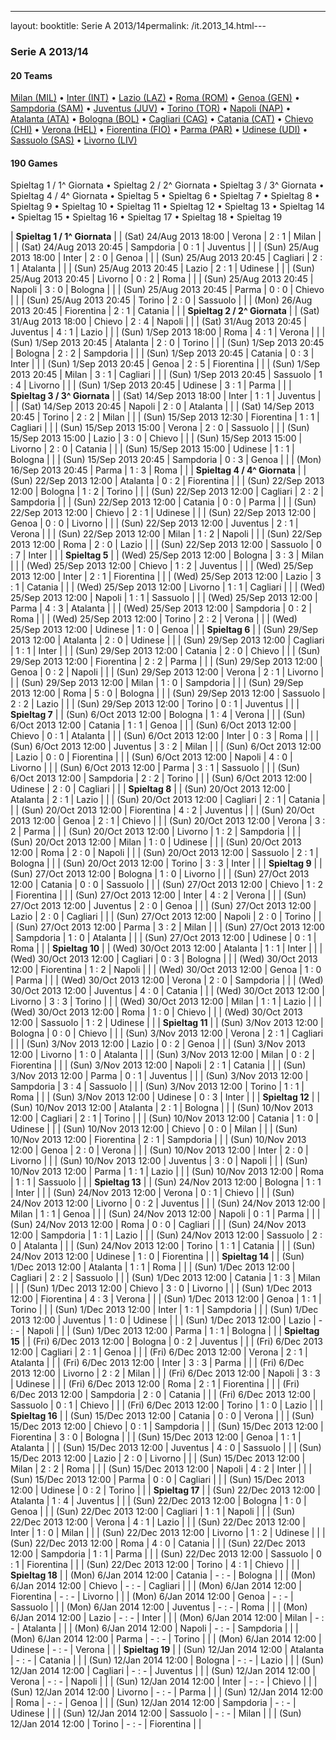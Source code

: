 ---
layout: booktitle: Serie A 2013/14permalink: /it.2013_14.html---


### Serie A 2013/14


#### 20 Teams


 [Milan (MIL)](it.html#milan)   •  [Inter (INT)](it.html#inter)   •  [Lazio (LAZ)](it.html#lazio)   •  [Roma (ROM)](it.html#roma)   •  [Genoa (GEN)](it.html#genoa)   •  [Sampdoria (SAM)](it.html#sampdoria)   •  [Juventus (JUV)](it.html#juventus)   •  [Torino (TOR)](it.html#torino)   •  [Napoli (NAP)](it.html#napoli)   •  [Atalanta (ATA)](it.html#atalanta)   •  [Bologna (BOL)](it.html#bologna)   •  [Cagliari (CAG)](it.html#cagliari)   •  [Catania (CAT)](it.html#catania)   •  [Chievo (CHI)](it.html#chievoverona)   •  [Verona (HEL)](it.html#hellasverona)   •  [Fiorentina (FIO)](it.html#fiorentina)   •  [Parma (PAR)](it.html#parma)   •  [Udinese (UDI)](it.html#udinese)   •  [Sassuolo (SAS)](it.html#sassuolo)   •  [Livorno (LIV)](it.html#livorno)  


 



#### 190 Games

 Spieltag 1 / 1^ Giornata •  Spieltag 2 / 2^ Giornata •  Spieltag 3 / 3^ Giornata •  Spieltag 4 / 4^ Giornata •  Spieltag 5 •  Spieltag 6 •  Spieltag 7 •  Spieltag 8 •  Spieltag 9 •  Spieltag 10 •  Spieltag 11 •  Spieltag 12 •  Spieltag 13 •  Spieltag 14 •  Spieltag 15 •  Spieltag 16 •  Spieltag 17 •  Spieltag 18 •  Spieltag 19


| **Spieltag 1 / 1^ Giornata**  |
| (Sat) 24/Aug 2013 18:00 | Verona | 2 : 1 | Milan |  |
| (Sat) 24/Aug 2013 20:45 | Sampdoria | 0 : 1 | Juventus |  |
| (Sun) 25/Aug 2013 18:00 | Inter | 2 : 0 | Genoa |  |
| (Sun) 25/Aug 2013 20:45 | Cagliari | 2 : 1 | Atalanta |  |
| (Sun) 25/Aug 2013 20:45 | Lazio | 2 : 1 | Udinese |  |
| (Sun) 25/Aug 2013 20:45 | Livorno | 0 : 2 | Roma |  |
| (Sun) 25/Aug 2013 20:45 | Napoli | 3 : 0 | Bologna |  |
| (Sun) 25/Aug 2013 20:45 | Parma | 0 : 0 | Chievo |  |
| (Sun) 25/Aug 2013 20:45 | Torino | 2 : 0 | Sassuolo |  |
| (Mon) 26/Aug 2013 20:45 | Fiorentina | 2 : 1 | Catania |  |
| **Spieltag 2 / 2^ Giornata**  |
| (Sat) 31/Aug 2013 18:00 | Chievo | 2 : 4 | Napoli |  |
| (Sat) 31/Aug 2013 20:45 | Juventus | 4 : 1 | Lazio |  |
| (Sun) 1/Sep 2013 18:00 | Roma | 4 : 1 | Verona |  |
| (Sun) 1/Sep 2013 20:45 | Atalanta | 2 : 0 | Torino |  |
| (Sun) 1/Sep 2013 20:45 | Bologna | 2 : 2 | Sampdoria |  |
| (Sun) 1/Sep 2013 20:45 | Catania | 0 : 3 | Inter |  |
| (Sun) 1/Sep 2013 20:45 | Genoa | 2 : 5 | Fiorentina |  |
| (Sun) 1/Sep 2013 20:45 | Milan | 3 : 1 | Cagliari |  |
| (Sun) 1/Sep 2013 20:45 | Sassuolo | 1 : 4 | Livorno |  |
| (Sun) 1/Sep 2013 20:45 | Udinese | 3 : 1 | Parma |  |
| **Spieltag 3 / 3^ Giornata**  |
| (Sat) 14/Sep 2013 18:00 | Inter | 1 : 1 | Juventus |  |
| (Sat) 14/Sep 2013 20:45 | Napoli | 2 : 0 | Atalanta |  |
| (Sat) 14/Sep 2013 20:45 | Torino | 2 : 2 | Milan |  |
| (Sun) 15/Sep 2013 12:30 | Fiorentina | 1 : 1 | Cagliari |  |
| (Sun) 15/Sep 2013 15:00 | Verona | 2 : 0 | Sassuolo |  |
| (Sun) 15/Sep 2013 15:00 | Lazio | 3 : 0 | Chievo |  |
| (Sun) 15/Sep 2013 15:00 | Livorno | 2 : 0 | Catania |  |
| (Sun) 15/Sep 2013 15:00 | Udinese | 1 : 1 | Bologna |  |
| (Sun) 15/Sep 2013 20:45 | Sampdoria | 0 : 3 | Genoa |  |
| (Mon) 16/Sep 2013 20:45 | Parma | 1 : 3 | Roma |  |
| **Spieltag 4 / 4^ Giornata**  |
| (Sun) 22/Sep 2013 12:00 | Atalanta | 0 : 2 | Fiorentina |  |
| (Sun) 22/Sep 2013 12:00 | Bologna | 1 : 2 | Torino |  |
| (Sun) 22/Sep 2013 12:00 | Cagliari | 2 : 2 | Sampdoria |  |
| (Sun) 22/Sep 2013 12:00 | Catania | 0 : 0 | Parma |  |
| (Sun) 22/Sep 2013 12:00 | Chievo | 2 : 1 | Udinese |  |
| (Sun) 22/Sep 2013 12:00 | Genoa | 0 : 0 | Livorno |  |
| (Sun) 22/Sep 2013 12:00 | Juventus | 2 : 1 | Verona |  |
| (Sun) 22/Sep 2013 12:00 | Milan | 1 : 2 | Napoli |  |
| (Sun) 22/Sep 2013 12:00 | Roma | 2 : 0 | Lazio |  |
| (Sun) 22/Sep 2013 12:00 | Sassuolo | 0 : 7 | Inter |  |
| **Spieltag 5**  |
| (Wed) 25/Sep 2013 12:00 | Bologna | 3 : 3 | Milan |  |
| (Wed) 25/Sep 2013 12:00 | Chievo | 1 : 2 | Juventus |  |
| (Wed) 25/Sep 2013 12:00 | Inter | 2 : 1 | Fiorentina |  |
| (Wed) 25/Sep 2013 12:00 | Lazio | 3 : 1 | Catania |  |
| (Wed) 25/Sep 2013 12:00 | Livorno | 1 : 1 | Cagliari |  |
| (Wed) 25/Sep 2013 12:00 | Napoli | 1 : 1 | Sassuolo |  |
| (Wed) 25/Sep 2013 12:00 | Parma | 4 : 3 | Atalanta |  |
| (Wed) 25/Sep 2013 12:00 | Sampdoria | 0 : 2 | Roma |  |
| (Wed) 25/Sep 2013 12:00 | Torino | 2 : 2 | Verona |  |
| (Wed) 25/Sep 2013 12:00 | Udinese | 1 : 0 | Genoa |  |
| **Spieltag 6**  |
| (Sun) 29/Sep 2013 12:00 | Atalanta | 2 : 0 | Udinese |  |
| (Sun) 29/Sep 2013 12:00 | Cagliari | 1 : 1 | Inter |  |
| (Sun) 29/Sep 2013 12:00 | Catania | 2 : 0 | Chievo |  |
| (Sun) 29/Sep 2013 12:00 | Fiorentina | 2 : 2 | Parma |  |
| (Sun) 29/Sep 2013 12:00 | Genoa | 0 : 2 | Napoli |  |
| (Sun) 29/Sep 2013 12:00 | Verona | 2 : 1 | Livorno |  |
| (Sun) 29/Sep 2013 12:00 | Milan | 1 : 0 | Sampdoria |  |
| (Sun) 29/Sep 2013 12:00 | Roma | 5 : 0 | Bologna |  |
| (Sun) 29/Sep 2013 12:00 | Sassuolo | 2 : 2 | Lazio |  |
| (Sun) 29/Sep 2013 12:00 | Torino | 0 : 1 | Juventus |  |
| **Spieltag 7**  |
| (Sun) 6/Oct 2013 12:00 | Bologna | 1 : 4 | Verona |  |
| (Sun) 6/Oct 2013 12:00 | Catania | 1 : 1 | Genoa |  |
| (Sun) 6/Oct 2013 12:00 | Chievo | 0 : 1 | Atalanta |  |
| (Sun) 6/Oct 2013 12:00 | Inter | 0 : 3 | Roma |  |
| (Sun) 6/Oct 2013 12:00 | Juventus | 3 : 2 | Milan |  |
| (Sun) 6/Oct 2013 12:00 | Lazio | 0 : 0 | Fiorentina |  |
| (Sun) 6/Oct 2013 12:00 | Napoli | 4 : 0 | Livorno |  |
| (Sun) 6/Oct 2013 12:00 | Parma | 3 : 1 | Sassuolo |  |
| (Sun) 6/Oct 2013 12:00 | Sampdoria | 2 : 2 | Torino |  |
| (Sun) 6/Oct 2013 12:00 | Udinese | 2 : 0 | Cagliari |  |
| **Spieltag 8**  |
| (Sun) 20/Oct 2013 12:00 | Atalanta | 2 : 1 | Lazio |  |
| (Sun) 20/Oct 2013 12:00 | Cagliari | 2 : 1 | Catania |  |
| (Sun) 20/Oct 2013 12:00 | Fiorentina | 4 : 2 | Juventus |  |
| (Sun) 20/Oct 2013 12:00 | Genoa | 2 : 1 | Chievo |  |
| (Sun) 20/Oct 2013 12:00 | Verona | 3 : 2 | Parma |  |
| (Sun) 20/Oct 2013 12:00 | Livorno | 1 : 2 | Sampdoria |  |
| (Sun) 20/Oct 2013 12:00 | Milan | 1 : 0 | Udinese |  |
| (Sun) 20/Oct 2013 12:00 | Roma | 2 : 0 | Napoli |  |
| (Sun) 20/Oct 2013 12:00 | Sassuolo | 2 : 1 | Bologna |  |
| (Sun) 20/Oct 2013 12:00 | Torino | 3 : 3 | Inter |  |
| **Spieltag 9**  |
| (Sun) 27/Oct 2013 12:00 | Bologna | 1 : 0 | Livorno |  |
| (Sun) 27/Oct 2013 12:00 | Catania | 0 : 0 | Sassuolo |  |
| (Sun) 27/Oct 2013 12:00 | Chievo | 1 : 2 | Fiorentina |  |
| (Sun) 27/Oct 2013 12:00 | Inter | 4 : 2 | Verona |  |
| (Sun) 27/Oct 2013 12:00 | Juventus | 2 : 0 | Genoa |  |
| (Sun) 27/Oct 2013 12:00 | Lazio | 2 : 0 | Cagliari |  |
| (Sun) 27/Oct 2013 12:00 | Napoli | 2 : 0 | Torino |  |
| (Sun) 27/Oct 2013 12:00 | Parma | 3 : 2 | Milan |  |
| (Sun) 27/Oct 2013 12:00 | Sampdoria | 1 : 0 | Atalanta |  |
| (Sun) 27/Oct 2013 12:00 | Udinese | 0 : 1 | Roma |  |
| **Spieltag 10**  |
| (Wed) 30/Oct 2013 12:00 | Atalanta | 1 : 1 | Inter |  |
| (Wed) 30/Oct 2013 12:00 | Cagliari | 0 : 3 | Bologna |  |
| (Wed) 30/Oct 2013 12:00 | Fiorentina | 1 : 2 | Napoli |  |
| (Wed) 30/Oct 2013 12:00 | Genoa | 1 : 0 | Parma |  |
| (Wed) 30/Oct 2013 12:00 | Verona | 2 : 0 | Sampdoria |  |
| (Wed) 30/Oct 2013 12:00 | Juventus | 4 : 0 | Catania |  |
| (Wed) 30/Oct 2013 12:00 | Livorno | 3 : 3 | Torino |  |
| (Wed) 30/Oct 2013 12:00 | Milan | 1 : 1 | Lazio |  |
| (Wed) 30/Oct 2013 12:00 | Roma | 1 : 0 | Chievo |  |
| (Wed) 30/Oct 2013 12:00 | Sassuolo | 1 : 2 | Udinese |  |
| **Spieltag 11**  |
| (Sun) 3/Nov 2013 12:00 | Bologna | 0 : 0 | Chievo |  |
| (Sun) 3/Nov 2013 12:00 | Verona | 2 : 1 | Cagliari |  |
| (Sun) 3/Nov 2013 12:00 | Lazio | 0 : 2 | Genoa |  |
| (Sun) 3/Nov 2013 12:00 | Livorno | 1 : 0 | Atalanta |  |
| (Sun) 3/Nov 2013 12:00 | Milan | 0 : 2 | Fiorentina |  |
| (Sun) 3/Nov 2013 12:00 | Napoli | 2 : 1 | Catania |  |
| (Sun) 3/Nov 2013 12:00 | Parma | 0 : 1 | Juventus |  |
| (Sun) 3/Nov 2013 12:00 | Sampdoria | 3 : 4 | Sassuolo |  |
| (Sun) 3/Nov 2013 12:00 | Torino | 1 : 1 | Roma |  |
| (Sun) 3/Nov 2013 12:00 | Udinese | 0 : 3 | Inter |  |
| **Spieltag 12**  |
| (Sun) 10/Nov 2013 12:00 | Atalanta | 2 : 1 | Bologna |  |
| (Sun) 10/Nov 2013 12:00 | Cagliari | 2 : 1 | Torino |  |
| (Sun) 10/Nov 2013 12:00 | Catania | 1 : 0 | Udinese |  |
| (Sun) 10/Nov 2013 12:00 | Chievo | 0 : 0 | Milan |  |
| (Sun) 10/Nov 2013 12:00 | Fiorentina | 2 : 1 | Sampdoria |  |
| (Sun) 10/Nov 2013 12:00 | Genoa | 2 : 0 | Verona |  |
| (Sun) 10/Nov 2013 12:00 | Inter | 2 : 0 | Livorno |  |
| (Sun) 10/Nov 2013 12:00 | Juventus | 3 : 0 | Napoli |  |
| (Sun) 10/Nov 2013 12:00 | Parma | 1 : 1 | Lazio |  |
| (Sun) 10/Nov 2013 12:00 | Roma | 1 : 1 | Sassuolo |  |
| **Spieltag 13**  |
| (Sun) 24/Nov 2013 12:00 | Bologna | 1 : 1 | Inter |  |
| (Sun) 24/Nov 2013 12:00 | Verona | 0 : 1 | Chievo |  |
| (Sun) 24/Nov 2013 12:00 | Livorno | 0 : 2 | Juventus |  |
| (Sun) 24/Nov 2013 12:00 | Milan | 1 : 1 | Genoa |  |
| (Sun) 24/Nov 2013 12:00 | Napoli | 0 : 1 | Parma |  |
| (Sun) 24/Nov 2013 12:00 | Roma | 0 : 0 | Cagliari |  |
| (Sun) 24/Nov 2013 12:00 | Sampdoria | 1 : 1 | Lazio |  |
| (Sun) 24/Nov 2013 12:00 | Sassuolo | 2 : 0 | Atalanta |  |
| (Sun) 24/Nov 2013 12:00 | Torino | 1 : 1 | Catania |  |
| (Sun) 24/Nov 2013 12:00 | Udinese | 1 : 0 | Fiorentina |  |
| **Spieltag 14**  |
| (Sun) 1/Dec 2013 12:00 | Atalanta | 1 : 1 | Roma |  |
| (Sun) 1/Dec 2013 12:00 | Cagliari | 2 : 2 | Sassuolo |  |
| (Sun) 1/Dec 2013 12:00 | Catania | 1 : 3 | Milan |  |
| (Sun) 1/Dec 2013 12:00 | Chievo | 3 : 0 | Livorno |  |
| (Sun) 1/Dec 2013 12:00 | Fiorentina | 4 : 3 | Verona |  |
| (Sun) 1/Dec 2013 12:00 | Genoa | 1 : 1 | Torino |  |
| (Sun) 1/Dec 2013 12:00 | Inter | 1 : 1 | Sampdoria |  |
| (Sun) 1/Dec 2013 12:00 | Juventus | 1 : 0 | Udinese |  |
| (Sun) 1/Dec 2013 12:00 | Lazio | - : - | Napoli |  |
| (Sun) 1/Dec 2013 12:00 | Parma | 1 : 1 | Bologna |  |
| **Spieltag 15**  |
| (Fri) 6/Dec 2013 12:00 | Bologna | 0 : 2 | Juventus |  |
| (Fri) 6/Dec 2013 12:00 | Cagliari | 2 : 1 | Genoa |  |
| (Fri) 6/Dec 2013 12:00 | Verona | 2 : 1 | Atalanta |  |
| (Fri) 6/Dec 2013 12:00 | Inter | 3 : 3 | Parma |  |
| (Fri) 6/Dec 2013 12:00 | Livorno | 2 : 2 | Milan |  |
| (Fri) 6/Dec 2013 12:00 | Napoli | 3 : 3 | Udinese |  |
| (Fri) 6/Dec 2013 12:00 | Roma | 2 : 1 | Fiorentina |  |
| (Fri) 6/Dec 2013 12:00 | Sampdoria | 2 : 0 | Catania |  |
| (Fri) 6/Dec 2013 12:00 | Sassuolo | 0 : 1 | Chievo |  |
| (Fri) 6/Dec 2013 12:00 | Torino | 1 : 0 | Lazio |  |
| **Spieltag 16**  |
| (Sun) 15/Dec 2013 12:00 | Catania | 0 : 0 | Verona |  |
| (Sun) 15/Dec 2013 12:00 | Chievo | 0 : 1 | Sampdoria |  |
| (Sun) 15/Dec 2013 12:00 | Fiorentina | 3 : 0 | Bologna |  |
| (Sun) 15/Dec 2013 12:00 | Genoa | 1 : 1 | Atalanta |  |
| (Sun) 15/Dec 2013 12:00 | Juventus | 4 : 0 | Sassuolo |  |
| (Sun) 15/Dec 2013 12:00 | Lazio | 2 : 0 | Livorno |  |
| (Sun) 15/Dec 2013 12:00 | Milan | 2 : 2 | Roma |  |
| (Sun) 15/Dec 2013 12:00 | Napoli | 4 : 2 | Inter |  |
| (Sun) 15/Dec 2013 12:00 | Parma | 0 : 0 | Cagliari |  |
| (Sun) 15/Dec 2013 12:00 | Udinese | 0 : 2 | Torino |  |
| **Spieltag 17**  |
| (Sun) 22/Dec 2013 12:00 | Atalanta | 1 : 4 | Juventus |  |
| (Sun) 22/Dec 2013 12:00 | Bologna | 1 : 0 | Genoa |  |
| (Sun) 22/Dec 2013 12:00 | Cagliari | 1 : 1 | Napoli |  |
| (Sun) 22/Dec 2013 12:00 | Verona | 4 : 1 | Lazio |  |
| (Sun) 22/Dec 2013 12:00 | Inter | 1 : 0 | Milan |  |
| (Sun) 22/Dec 2013 12:00 | Livorno | 1 : 2 | Udinese |  |
| (Sun) 22/Dec 2013 12:00 | Roma | 4 : 0 | Catania |  |
| (Sun) 22/Dec 2013 12:00 | Sampdoria | 1 : 1 | Parma |  |
| (Sun) 22/Dec 2013 12:00 | Sassuolo | 0 : 1 | Fiorentina |  |
| (Sun) 22/Dec 2013 12:00 | Torino | 4 : 1 | Chievo |  |
| **Spieltag 18**  |
| (Mon) 6/Jan 2014 12:00 | Catania | - : - | Bologna |  |
| (Mon) 6/Jan 2014 12:00 | Chievo | - : - | Cagliari |  |
| (Mon) 6/Jan 2014 12:00 | Fiorentina | - : - | Livorno |  |
| (Mon) 6/Jan 2014 12:00 | Genoa | - : - | Sassuolo |  |
| (Mon) 6/Jan 2014 12:00 | Juventus | - : - | Roma |  |
| (Mon) 6/Jan 2014 12:00 | Lazio | - : - | Inter |  |
| (Mon) 6/Jan 2014 12:00 | Milan | - : - | Atalanta |  |
| (Mon) 6/Jan 2014 12:00 | Napoli | - : - | Sampdoria |  |
| (Mon) 6/Jan 2014 12:00 | Parma | - : - | Torino |  |
| (Mon) 6/Jan 2014 12:00 | Udinese | - : - | Verona |  |
| **Spieltag 19**  |
| (Sun) 12/Jan 2014 12:00 | Atalanta | - : - | Catania |  |
| (Sun) 12/Jan 2014 12:00 | Bologna | - : - | Lazio |  |
| (Sun) 12/Jan 2014 12:00 | Cagliari | - : - | Juventus |  |
| (Sun) 12/Jan 2014 12:00 | Verona | - : - | Napoli |  |
| (Sun) 12/Jan 2014 12:00 | Inter | - : - | Chievo |  |
| (Sun) 12/Jan 2014 12:00 | Livorno | - : - | Parma |  |
| (Sun) 12/Jan 2014 12:00 | Roma | - : - | Genoa |  |
| (Sun) 12/Jan 2014 12:00 | Sampdoria | - : - | Udinese |  |
| (Sun) 12/Jan 2014 12:00 | Sassuolo | - : - | Milan |  |
| (Sun) 12/Jan 2014 12:00 | Torino | - : - | Fiorentina |  |
